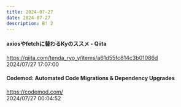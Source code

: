 ```yaml
---
title: 2024-07-27
date: 2024-07-27
description: B! 2
---
```


#### axiosやfetchに替わるKyのススメ - Qiita
https://qiita.com/tenda_ryo_y/items/a61d55fc814c3b01086d<br>
2024/07/27 17:07:00<br>


#### Codemod: Automated Code Migrations & Dependency Upgrades
https://codemod.com/<br>
2024/07/27 00:04:52<br>


